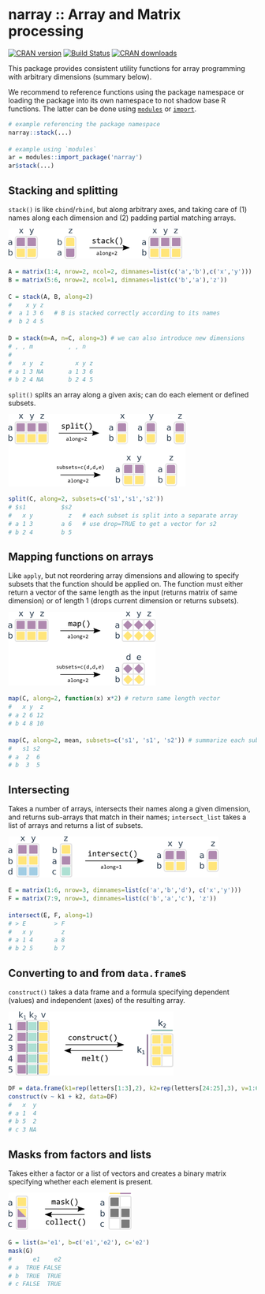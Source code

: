 narray :: Array and Matrix processing
=====================================

[![CRAN version](http://www.r-pkg.org/badges/version/narray)](https://cran.r-project.org/package=narray)
[![Build Status](https://travis-ci.org/mschubert/narray.svg?branch=master)](https://travis-ci.org/mschubert/narray)
[![CRAN downloads](http://cranlogs.r-pkg.org/badges/narray)](http://cran.rstudio.com/web/packages/narray/index.html)

This package provides consistent utility functions for array programming with
arbitrary dimensions (summary below).

We recommend to reference functions using the package namespace or
loading the package into its own namespace to not shadow base R
functions. The latter can be done using [`modules`](https://github.com/klmr/modules) or
[`import`](https://github.com/smbache/import).

```r
# example referencing the package namespace
narray::stack(...)

# example using `modules`
ar = modules::import_package('narray')
ar$stack(...)
```

Stacking and splitting
----------------------

`stack()` is like `cbind`/`rbind`, but along arbitrary axes, and taking care of (1) names 
along each dimension and (2) padding partial matching arrays.

![stack-schema](vignettes/stack.png)

```r
A = matrix(1:4, nrow=2, ncol=2, dimnames=list(c('a','b'),c('x','y')))
B = matrix(5:6, nrow=2, ncol=1, dimnames=list(c('b','a'),'z'))

C = stack(A, B, along=2)
#    x y z
#  a 1 3 6   # B is stacked correctly according to its names
#  b 2 4 5

D = stack(m=A, n=C, along=3) # we can also introduce new dimensions
# , , m          , , n
#
#   x y  z         x y z
# a 1 3 NA       a 1 3 6
# b 2 4 NA       b 2 4 5
```

`split()` splits an array along a given axis; can do each element or defined subsets.

![split](vignettes/split.png)

```r
split(C, along=2, subsets=c('s1','s1','s2'))
# $s1          $s2
#   x y          z   # each subset is split into a separate array
# a 1 3        a 6   # use drop=TRUE to get a vector for s2
# b 2 4        b 5
```

Mapping functions on arrays
---------------------------

Like `apply`, but not reordering array dimensions and allowing to specify 
subsets that the function should be applied on. The function must either return
a vector of the same length as the input (returns matrix of same dimension) or
of length 1 (drops current dimension or returns subsets).

![map-schema](vignettes/map.png)

```r
map(C, along=2, function(x) x*2) # return same length vector
#   x y  z
# a 2 6 12
# b 4 8 10

map(C, along=2, mean, subsets=c('s1', 's1', 's2')) # summarize each subset to scalar
#   s1 s2
# a  2  6
# b  3  5
```

Intersecting
------------

Takes a number of arrays, intersects their names along a given dimension,
and returns sub-arrays that match in their names; `intersect_list` takes 
a list of arrays and returns a list of subsets.

![intersect-schema](vignettes/intersect.png)

```r
E = matrix(1:6, nrow=3, dimnames=list(c('a','b','d'), c('x','y')))
F = matrix(7:9, nrow=3, dimnames=list(c('b','a','c'), 'z'))

intersect(E, F, along=1)
# > E        > F
#   x y        z
# a 1 4      a 8
# b 2 5      b 7
```

Converting to and from `data.frame`s
------------------------------------

`construct()` takes a data frame and a formula specifying dependent (values) and independent
(axes) of the resulting array.

![construct-schema](vignettes/construct.png)

```r
DF = data.frame(k1=rep(letters[1:3],2), k2=rep(letters[24:25],3), v=1:6)[-6,]
construct(v ~ k1 + k2, data=DF)
#   x  y
# a 1  4
# b 5  2
# c 3 NA
```

Masks from factors and lists
----------------------------

Takes either a factor or a list of vectors and creates a binary matrix 
specifying whether each element is present.

![mask-schema](vignettes/mask.png)

```r
G = list(a='e1', b=c('e1','e2'), c='e2')
mask(G)
#      e1    e2
# a  TRUE FALSE
# b  TRUE  TRUE
# c FALSE  TRUE
```

